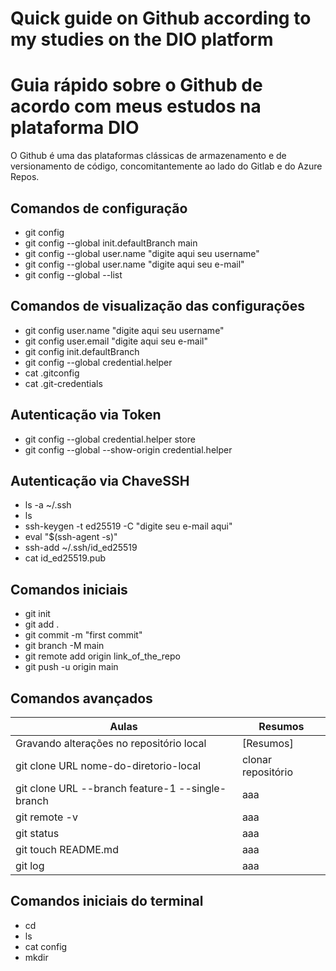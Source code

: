 
# Quick guide on Github according to my studies on the DIO platform

# Guia rápido sobre o Github de acordo com meus estudos na plataforma DIO

O Github é uma das plataformas clássicas de armazenamento e de versionamento de código, concomitantemente ao lado do Gitlab e do Azure Repos.

## Comandos de configuração
- git config 
- git config --global init.defaultBranch main
- git config --global user.name "digite aqui seu username"
- git config --global user.name "digite aqui seu e-mail"
- git config --global --list 

## Comandos de visualização das configurações 
- git config user.name "digite aqui seu username"
- git config user.email "digite aqui seu e-mail"
- git config init.defaultBranch
- git config --global credential.helper
- cat .gitconfig
- cat .git-credentials


## Autenticação via Token 
- git config --global credential.helper store
- git config --global --show-origin credential.helper

## Autenticação via ChaveSSH
- ls -a ~/.ssh 
- ls
- ssh-keygen -t ed25519 -C "digite seu e-mail aqui"
- eval "$(ssh-agent -s)"
- ssh-add ~/.ssh/id_ed25519
- cat id_ed25519.pub


## Comandos iniciais

- git init
- git add .
- git commit -m "first commit"
- git branch -M main
- git remote add origin link_of_the_repo
- git push -u origin main

## Comandos avançados
| Aulas | Resumos |
| ----- | --------|
| Gravando  alterações no repositório local | [Resumos]
| git clone URL nome-do-diretorio-local | clonar repositório |
| git clone URL --branch feature-1 --single-branch | aaa |
| git remote -v | aaa |
| git status | aaa |
| git touch README.md | aaa |
| git log | aaa |


## Comandos iniciais do terminal

- cd 
- ls
- cat config
- mkdir

